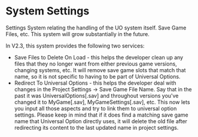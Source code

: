 # System Settings

Settings System relating the handling of the UO system itself. Save Game Files, etc. This system will grow substantially in the future.  

In V2.3, this system provides the following two services:  

* Save Files to Delete On Load - this helps the developer clean up any files that they no longer want from either previous game versions, changing systems, etc. It will remove save game slots that match that name, so it is not specific to having to be part of Universal Options.   
* Redirect To Universal Options - this helps the developer deal with changes in the Project Settings -> Save Game File Name. Say that in the past it was UniversalOptions[.sav] and throughout versions you've changed it to MyGame[.sav], MyGameSettings[.sav], etc. This now lets you input all those aspects and try to link them to universal option settings. Please keep in mind that if it does find a matching save game name that Universal Option directly uses, it will delete the old file after redirecting its content to the last updated name in project settings.  
